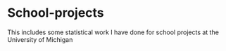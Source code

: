 # School-projects
This includes some statistical work I have done for school projects at the University of Michigan
